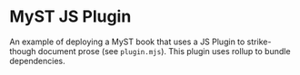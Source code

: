 # MyST JS Plugin

An example of deploying a MyST book that uses a JS Plugin to strike-though document prose (see `plugin.mjs`). This plugin uses rollup to bundle dependencies.

